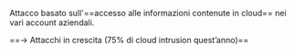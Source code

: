 Attacco basato sull'==accesso alle informazioni contenute in cloud== nei vari account aziendali.

==-> Attacchi in crescita (75% di cloud intrusion quest’anno)==